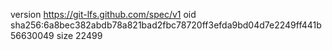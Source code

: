 version https://git-lfs.github.com/spec/v1
oid sha256:6a8bec382abdb78a821bad2fbc78720ff3efda9bd04d7e2249ff441b56630049
size 22499
